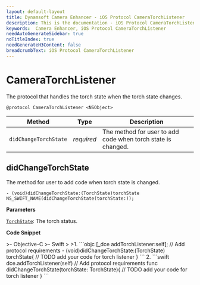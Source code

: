 ```yaml
---
layout: default-layout
title: Dynamsoft Camera Enhancer - iOS Protocol CameraTorchListener
description: This is the documentation - iOS Protocol CameraTorchListener page of Dynamsoft Camera Enhancer.
keywords:  Camera Enhancer, iOS Protocol CameraTorchListener
needAutoGenerateSidebar: true
noTitleIndex: true
needGenerateH3Content: false
breadcrumbText: iOS Protocol CameraTorchListener
---
```


# CameraTorchListener

The protocol that handles the torch state when the torch state changes.

```objc
@protocol CameraTorchListener <NSObject>
```

| Method | Type | Description |
| ------ | ---- | ----------- |
| `didChangeTorchState` | *required* | The method for user to add code when torch state is changed. |

## didChangeTorchState

The method for user to add code when torch state is changed.

```objc
- (void)didChangeTorchState:(TorchState)torchState NS_SWIFT_NAME(didChangeTorchState(torchState:));
```

**Parameters**

[`TorchState`]({{site.parameter-reference}}index.html#torchstate): The torch status.

**Code Snippet**

<div class="sample-code-prefix"></div>
>- Objective-C
>- Swift
>
>1. 
```objc
[_dce addTorchListener:self];
// Add protocol requirements
- (void)didChangeTorchState:(TorchState) torchState{
    // TODO add your code for torch listener
}
```
2. 
```swift
dce.addTorchListener(self)
// Add protocol requirements
func didChangeTorchState(torchState: TorchState){
    // TODO add your code for torch listener
}
```

